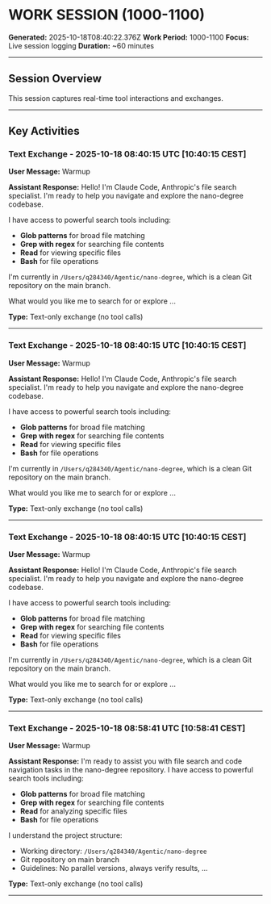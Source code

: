 # WORK SESSION (1000-1100)

**Generated:** 2025-10-18T08:40:22.376Z
**Work Period:** 1000-1100
**Focus:** Live session logging
**Duration:** ~60 minutes

---

## Session Overview

This session captures real-time tool interactions and exchanges.

---

## Key Activities

### Text Exchange - 2025-10-18 08:40:15 UTC [10:40:15 CEST]

**User Message:** Warmup

**Assistant Response:** Hello! I'm Claude Code, Anthropic's file search specialist. I'm ready to help you navigate and explore the nano-degree codebase.

I have access to powerful search tools including:
- **Glob patterns** for broad file matching
- **Grep with regex** for searching file contents
- **Read** for viewing specific files
- **Bash** for file operations

I'm currently in `/Users/q284340/Agentic/nano-degree`, which is a clean Git repository on the main branch.

What would you like me to search for or explore ...

**Type:** Text-only exchange (no tool calls)

---

### Text Exchange - 2025-10-18 08:40:15 UTC [10:40:15 CEST]

**User Message:** Warmup

**Assistant Response:** Hello! I'm Claude Code, Anthropic's file search specialist. I'm ready to help you navigate and explore the nano-degree codebase.

I have access to powerful search tools including:
- **Glob patterns** for broad file matching
- **Grep with regex** for searching file contents
- **Read** for viewing specific files
- **Bash** for file operations

I'm currently in `/Users/q284340/Agentic/nano-degree`, which is a clean Git repository on the main branch.

What would you like me to search for or explore ...

**Type:** Text-only exchange (no tool calls)

---

### Text Exchange - 2025-10-18 08:40:15 UTC [10:40:15 CEST]

**User Message:** Warmup

**Assistant Response:** Hello! I'm Claude Code, Anthropic's file search specialist. I'm ready to help you navigate and explore the nano-degree codebase.

I have access to powerful search tools including:
- **Glob patterns** for broad file matching
- **Grep with regex** for searching file contents
- **Read** for viewing specific files
- **Bash** for file operations

I'm currently in `/Users/q284340/Agentic/nano-degree`, which is a clean Git repository on the main branch.

What would you like me to search for or explore ...

**Type:** Text-only exchange (no tool calls)

---

### Text Exchange - 2025-10-18 08:58:41 UTC [10:58:41 CEST]

**User Message:** Warmup

**Assistant Response:** I'm ready to assist you with file search and code navigation tasks in the nano-degree repository. I have access to powerful search tools including:

- **Glob patterns** for broad file matching
- **Grep with regex** for searching file contents
- **Read** for analyzing specific files
- **Bash** for file operations

I understand the project structure:
- Working directory: `/Users/q284340/Agentic/nano-degree`
- Git repository on main branch
- Guidelines: No parallel versions, always verify results, ...

**Type:** Text-only exchange (no tool calls)

---

